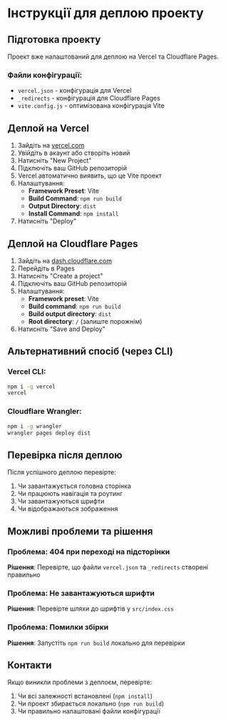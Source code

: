 # Інструкції для деплою проекту

## Підготовка проекту

Проект вже налаштований для деплою на Vercel та Cloudflare Pages.

### Файли конфігурації:

- `vercel.json` - конфігурація для Vercel
- `_redirects` - конфігурація для Cloudflare Pages
- `vite.config.js` - оптимізована конфігурація Vite

## Деплой на Vercel

1. Зайдіть на [vercel.com](https://vercel.com)
2. Увійдіть в акаунт або створіть новий
3. Натисніть "New Project"
4. Підключіть ваш GitHub репозиторій
5. Vercel автоматично виявить, що це Vite проект
6. Налаштування:
   - **Framework Preset**: Vite
   - **Build Command**: `npm run build`
   - **Output Directory**: `dist`
   - **Install Command**: `npm install`
7. Натисніть "Deploy"

## Деплой на Cloudflare Pages

1. Зайдіть на [dash.cloudflare.com](https://dash.cloudflare.com)
2. Перейдіть в Pages
3. Натисніть "Create a project"
4. Підключіть ваш GitHub репозиторій
5. Налаштування:
   - **Framework preset**: Vite
   - **Build command**: `npm run build`
   - **Build output directory**: `dist`
   - **Root directory**: `/` (залиште порожнім)
6. Натисніть "Save and Deploy"

## Альтернативний спосіб (через CLI)

### Vercel CLI:

```bash
npm i -g vercel
vercel
```

### Cloudflare Wrangler:

```bash
npm i -g wrangler
wrangler pages deploy dist
```

## Перевірка після деплою

Після успішного деплою перевірте:

1. Чи завантажується головна сторінка
2. Чи працюють навігація та роутинг
3. Чи завантажуються шрифти
4. Чи відображаються зображення

## Можливі проблеми та рішення

### Проблема: 404 при переході на підсторінки

**Рішення**: Перевірте, що файли `vercel.json` та `_redirects` створені правильно

### Проблема: Не завантажуються шрифти

**Рішення**: Перевірте шляхи до шрифтів у `src/index.css`

### Проблема: Помилки збірки

**Рішення**: Запустіть `npm run build` локально для перевірки

## Контакти

Якщо виникли проблеми з деплоєм, перевірте:

1. Чи всі залежності встановлені (`npm install`)
2. Чи проект збирається локально (`npm run build`)
3. Чи правильно налаштовані файли конфігурації
